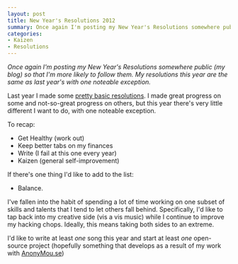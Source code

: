 ```yaml
---
layout: post
title: New Year's Resolutions 2012
summary: Once again I'm posting my New Year's Resolutions somewhere public (my blog) so that I'm more likely to follow them. My resolutions this year are the same as last year's with one noteable exception.
categories: 
- Kaizen
- Resolutions
---
```

 
_Once again I'm posting my New Year's Resolutions somewhere public (my blog) so that I'm more likely to follow them. My resolutions this year are the same as last year's with one noteable exception._
<!-- more -->

Last year I made some [pretty basic resolutions](http://aashay.com/Kaizen/Resolutions/2010/09/29/new-year-s-resolutions-2011.html). I made great progress on some and not-so-great progress on others, but this year there's very little different I want to do, with one noteable exception.

To recap:

* Get Healthy (work out)
* Keep better tabs on my finances
* Write (I fail at this one every year)
* Kaizen (general self-improvement)

If there's one thing I'd like to add to the list:

* Balance.  

I've fallen into the habit of spending a lot of time working on one subset of skills and talents that I tend to let others fall behind.  Specifically, I'd like to tap back into my creative side (vis a vis music) while I continue to improve my hacking chops.  Ideally, this means taking both sides to an extreme. 

I'd like to write at least _one_ song this year and start at least _one_ open-source project (hopefully something that develops as a result of my work with [AnonyMou.se](http://anonymou.se))

